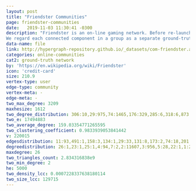 ```yaml
---
layout: post
title: "Friendster Communities"
page: friendster-communities
date:   2019-11-03 11:30:41 -0300
description: "Friendster is an on-line gaming network. Before re-launching as a game website, Friendster was a social networking site where users can form friendship edge each other. Friendster social network also allows users form a group which other members can then join. We consider such user-defined groups as ground-truth communities. For the social network, we take the induced subgraph of the nodes that either belong to at least one community or are connected to other nodes that belong to at least one community. This data is provided by The Web Archive Project, where the full graph is available.
We regard each connected component in a group as a separate ground-truth community. We remove the ground-truth communities which have less than 3 nodes. We also provide the top 5,000 communities with highest quality which are described in our paper. As for the network, we provide the largest connected component."
data-name: file
link: http://hypergraph-repository.github.io/_datasets/com-friendster.all.cmty.hgf
categories: online-communities
cat2: ground-truth network
by: 'https://en.wikipedia.org/wiki/Friendster'
icon: 'credit-card'
size: 210.9
vertex-type: user
edge-type: community
vertex-meta: -
edge-meta: -
two_max_degree: 3209
maxhesize: 1612
two_degree_distribution: 306:10,29:975,74:1465,176:329,285:6,318:6,873:26,1273:20,354:2,563:1,880:3,671:1,2172:1,721:1,117:500,284:27,474:214,188:14,589:2,782:1,621:1,617:1,353:2,430:356,79:1093,71:1435,154:321,184:375,845:1,107:662,682:12,10:1000,294:10,642:1,162:24,240:248,261:104,514:5,5:1558,15:692,41:2407,461:1,148:268,776:1,66:1548,512:7,95:850,236:6,111:533,90:1237,14:738,933:1,256:503,1712:1,565:966,620:1,763:28,135:420,125:672,146:170,130:1021,545:29,1062:1,453:16,110:263,309:309,99:665,1029:1,366:367,556:1,128:576,9:861,1722:1,736:1,183:200,591:2,522:1,860:1,103:1583,345:344,152:322,843:1,1719:1,911:1,454:326,191:49,312:192,446:2,276:290,659:1,508:2,241:249,197:206,593:2,142:473,935:1,372:1,612:34,433:35,1739:1,677:650,279:287,368:3,609:3,922:1,94:1146,290:8,115:672,2166:8,607:1,418:5,455:29,171:346,373:368,1645:2,178:29,426:1,1211:1,503:2,313:13,551:4,493:1,577:3,113:495,293:8,859:32,297:7,471:6,707:1,393:436,497:544,274:5,28:844,97:1216,377:2,584:3,1757:1,1715:1,1560:8,39:2347,58:1831,8:1191,333:43,739:2,428:10,254:33,628:1,185:172,635:1,20:886,266:1,451:144,166:503,397:2,35:1757,816:1,286:7,145:563,554:12,346:403,86:1467,126:727,1708:1,1656:1,82:850,303:576,567:21,75:1941,87:1475,237:28,594:1,386:24,347:3,517:28,523:21,504:3,98:836,540:4,161:313,952:1,389:352,22:653,73:1227,119:377,598:569,222:218,53:1995,580:1,869:826,502:2,305:48,27:961,1690:1,134:283,215:248,131:186,391:560,249:517,207:208,173:42,201:206,477:5,876:1,31:1362,1015:1,70:1166,33:1723,886:1,1689:1,327:440,511:7,230:235,1545:2,773:1,50:1878,80:1592,513:18,248:27,326:2,1420:1,447:1,555:1,401:1,217:54,847:2,506:47,120:728,681:1,1767:1,167:361,143:440,62:2263,21:545,996:1,1459:1,548:1,280:1,260:253,1611:1576,251:8,463:5,649:4,438:1,766:1,55:1562,155:236,569:1,709:1,344:1,787:1,747:1,483:2,253:465,205:24,258:4,1120:1,269:14,452:6,65:1936,202:204,44:2771,324:326,192:43,858:1,13:806,270:6,137:322,339:3,105:531,1619:6,307:2,379:3,352:9,273:10,1032:1,1323:1288,38:2470,118:993,1223:1,553:1,570:3,100:1035,81:1240,19:978,268:6,243:15,424:212,535:4,317:29,686:1,676:659,163:175,1661:2,861:30,108:1244,329:1,89:1612,1242:3,924:1,144:84,1239:1,400:35,375:3,1650:1,112:938,544:2,106:526,26:902,387:35,350:13,4:495,440:440,622:1,54:1955,101:1102,897:889,337:4,60:1809,34:1532,481:2,467:1,762:1,238:246,295:5,1092:7,912:2,242:54,189:61,775:1,16:622,398:136,913:1,208:195,896:1,695:1,380:419,72:1481,1041:12,1649:1,988:1,362:1,68:885,643:1,275:269,46:1830,382:1,938:1,1380:2,199:186,323:293,247:9,18:778,403:404,406:3,683:1,232:235,355:3,187:789,83:1271,487:474,541:6,45:2655,442:2,546:1,1075:2,376:1,61:1308,1048:1019,500:494,383:2,431:1,409:2,36:1506,304:304,476:2,361:1,772:1,415:45,423:1,271:8,23:761,315:2,288:3,1805:1,300:284,435:1,57:1832,1899:1,704:6,779:1,252:247,96:737,49:1718,489:1,534:524,559:12,227:231,515:98,195:194,157:508,264:4,221:426,153:64,390:20,619:6,169:193,129:410,88:1169,429:2,149:473,439:1,63:1712,472:782,557:1,501:1,245:223,574:62,210:319,150:491,209:191,175:459,1680:6,308:6,200:642,172:397,314:307,37:1570,596:1,419:1,436:21,450:1,953:1,216:40,141:572,30:1417,47:1648,214:33,91:1286,470:1,147:97,244:447,488:6,829:1,1224:1,140:222,863:25,378:478,51:1148,177:364,123:1108,427:352,358:6,1365:2,740:1,581:1,658:1,532:11,365:4,1561:1,907:1,509:6,78:1572,521:449,1297:1,407:12,616:1,820:1,182:7,138:110,292:289,235:241,1647:3,40:2325,1359:1,838:1,891:2,884:2,12:1077,1736:1,410:44,343:121,528:1,246:31,364:365,456:34,678:2,262:6,92:907,338:3,124:748,267:265,360:8,85:1113,25:939,181:386,768:1,458:36,1163:1,194:341,52:2047,233:380,234:9,367:1,758:716,1669:1,278:92,959:2,336:289,533:1,64:1806,568:21,1397:1,444:2,257:14,651:2,220:3,408:1,854:711,67:1517,229:243,190:183,7:1023,228:30,179:199,395:1,537:509,437:800,536:1,615:1,526:10,340:50,399:1,519:1,174:701,319:1,371:2,24:719,156:219,116:599,496:25,349:1,56:1895,633:2,11:969,708:5,158:176,160:28,464:3,478:3,1047:1,490:319,335:353,479:2,165:326,114:616,133:160,328:1,84:1379,738:1,93:744,425:12,564:3,1373:1,608:606,77:991,311:6,605:1,132:439,550:2,231:59,725:1,302:8,1178:25,76:1268,224:106,1360:1,213:415,204:42,122:248,769:2,414:1,287:1,102:974,180:265,413:4,731:2,877:1,1353:1,331:292,462:123,239:6,296:14,139:271,705:1,212:354,310:6,265:8,282:236,853:4,17:905,250:22,466:2,127:200,475:2,1013:1,851:6,1063:2,226:68,43:1850,203:337,104:1341,999:5,468:1,320:2,604:1,465:14,48:1761,702:4,711:5,737:1,1660:1,291:7,422:2,196:387,576:23,281:10,1667:1,578:7,1632:1,277:256,255:11,485:480,405:400,1641:1,746:1,301:3,164:476,1315:1,2:572,1006:2,925:2,136:429,151:48,342:171,900:11,611:19,283:280,159:54,3209:3,448:53,2442:1,538:529,121:486,109:973,298:4,457:3,168:341,644:3,636:1,211:232,359:359,777:3,332:3,299:3,2288:1,363:7,198:178,272:28,469:3,571:3,955:2,1010:1,374:376,505:3,443:34,600:1,1361:2,449:153,879:1,480:22,369:11,1021:1,486:1,530:1,170:159,42:2089,193:389,59:1285,388:1,69:1373,219:34,223:229,351:3,434:2,259:3,558:1,460:2,357:134,263:103,531:1,206:11,32:2059,385:17,316:26,809:3,670:1,432:85,719:3,3:422,404:1,2367:2,632:1,618:3,341:1,186:160,321:5,420:456,6:1481,322:309,218:506
two_e: 17494883
two_average_degree: 159.03354771265595
two_clustering_coefficient: 0.9833939053841442
v: 220015
edgesdistribution: 11:93,491:1,158:3,134:1,29:33,131:8,173:2,74:18,201:4,176:3,57:35,31:48,70:21,33:70,114:5,165:3,96:9,133:3,328:2,473:2,49:40,84:17,230:1,117:5,898:1,93:10,425:1,284:1,50:38,77:16,80:15,227:1,188:4,441:1,132:1,195:2,157:1,264:1,231:1,153:2,79:20,855:1,71:17,120:3,154:1,390:1,76:26,184:1,224:1,167:3,213:2,204:2,122:4,143:3,62:21,107:6,169:2,21:45,10:97,102:12,180:1,162:2,129:5,280:1,88:18,261:1,149:2,5:112,63:42,438:2,501:1,15:51,41:64,245:2,148:1,210:1,1324:1,566:2,55:38,66:31,239:1,155:2,150:3,209:1,95:12,236:1,90:18,111:2,14:60,175:4,253:1,212:1,200:1,310:1,135:2,172:2,125:6,146:4,130:3,17:41,65:30,202:1,44:48,324:1,250:2,37:48,394:1,110:10,127:6,13:91,99:10,137:3,216:1,105:13,30:36,141:2,47:42,214:2,91:15,43:53,9:152,203:1,128:2,147:1,379:1,104:16,522:1,103:9,152:1,38:52,118:4,488:1,48:39,100:7,81:22,140:2,196:1,19:43,268:1,51:44,535:1,177:2,759:1,123:2,191:1,277:1,1612:1,358:1,276:1,301:1,164:1,108:6,89:14,241:1,197:2,136:3,151:3,365:1,144:3,142:4,1049:1,283:1,375:1,78:14,159:1,112:5,106:5,538:1,121:7,109:12,677:1,182:2,26:39,609:1,138:2,4:140,168:2,94:9,115:7,54:40,40:63,101:11,211:1,455:1,171:1,337:1,599:1,60:25,34:57,332:1,178:2,198:1,313:1,113:8,293:1,12:91,242:1,343:1,246:1,16:49,374:1,208:1,678:1,262:1,92:16,72:21,28:37,97:8,68:24,124:9,486:1,39:76,46:61,85:18,360:1,170:2,25:31,42:64,181:2,58:34,59:34,8:141,428:1,199:2,323:1,254:2,185:2,20:58,194:2,52:25,18:58,406:1,233:1,234:2,69:14,421:1,219:2,367:1,223:1,278:1,166:2,187:1,35:51,83:10,336:1,64:27,539:1,257:2,392:2,45:65,346:1,86:13,67:24,126:6,32:50,190:1,82:18,7:234,75:21,228:1,381:1,87:20,3:230,61:33,325:1,347:1,404:1,431:1,36:59,870:1,98:13,304:2,399:1,186:1,22:28,6:287,24:35,73:22,119:9,222:2,156:1,53:42,116:7,23:32,498:1,305:1,315:1,27:36,56:32
degreedistribution: 26:1,23:1,25:1,4:94,7:2,2:11607,3:956,5:28,22:1,1:207324
maxdegree: 26
two_triangles_count: 2.834316838e9
two_min_degree: 2
he: 5000
two_density_lcc: 0.0007228337638180114
two_size_lcc: 129715
---
```

